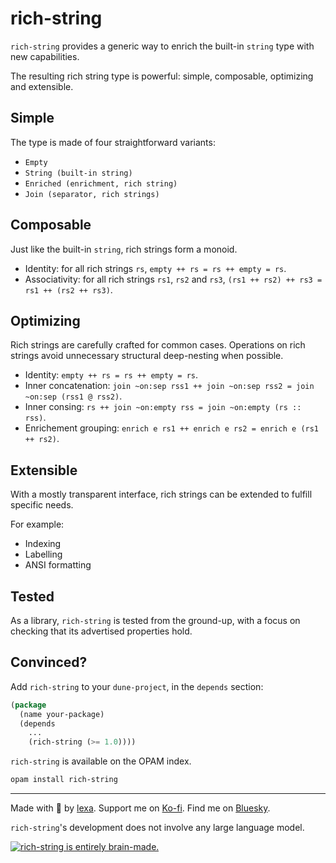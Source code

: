 # rich-string

`rich-string` provides a generic way to enrich the built-in `string` type with new capabilities.

The resulting rich string type is powerful: simple, composable, optimizing and extensible.

## Simple

The type is made of four straightforward variants:

- `Empty`
- `String (built-in string)`
- `Enriched (enrichment, rich string)`
- `Join (separator, rich strings)`

## Composable

Just like the built-in `string`, rich strings form a monoid.

- Identity: for all rich strings `rs`, `empty ++ rs = rs ++ empty = rs`.
- Associativity: for all rich strings `rs1`, `rs2` and `rs3`, `(rs1 ++ rs2) ++ rs3 = rs1 ++ (rs2 ++ rs3)`.

## Optimizing

Rich strings are carefully crafted for common cases. Operations on rich strings avoid unnecessary structural deep-nesting when possible.

- Identity: `empty ++ rs = rs ++ empty = rs`.
- Inner concatenation: `join ~on:sep rss1 ++ join ~on:sep rss2 = join ~on:sep (rss1 @ rss2)`.
- Inner consing: `rs ++ join ~on:empty rss = join ~on:empty (rs :: rss)`.
- Enrichement grouping: `enrich e rs1 ++ enrich e rs2 = enrich e (rs1 ++ rs2)`.

## Extensible

With a mostly transparent interface, rich strings can be extended to fulfill specific needs.

For example:

- Indexing
- Labelling
- ANSI formatting

## Tested

As a library, `rich-string` is tested from the ground-up, with a focus on checking that its advertised properties hold.

## Convinced?

Add `rich-string` to your `dune-project`, in the `depends` section:

```lisp
(package
  (name your-package)
  (depends
    ...
    (rich-string (>= 1.0))))
```

`rich-string` is available on the OPAM index.

```sh
opam install rich-string
```

---

Made with 🩷 by [lexa](https://github.com/qexat).
Support me on [Ko-fi](https://ko-fi.com/qexat).
Find me on [Bluesky](https://bsky.app/profile/lexa.qexat.com).

`rich-string`'s development does not involve any large language model.

[![rich-string is entirely brain-made.](https://brainmade.org/black-logo.svg)](https://brainmade.org)

